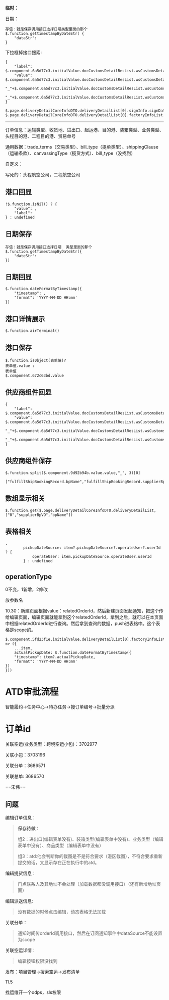 **临时：**

日期：

```
存值：就是保存调用接口选择日期类型里面的那个
$.function.gettimestampByDateStr( {
	"dataStr": 
}
```

下拉框掉接口搜索:
```
{
    "label": $.component.6a5d77c3.initialValue.docCustomsDetailResList.wsCustomsDetailRes.supplierBpVO.bpName,
    "value": $.component.6a5d77c3.initialValue.docCustomsDetailResList.wsCustomsDetailRes.supplierBpVO.bpId+ 
    "_"+$.component.6a5d77c3.initialValue.docCustomsDetailResList.wsCustomsDetailRes.supplierBpVO.supplierId+
    "_"+$.component.6a5d77c3.initialValue.docCustomsDetailResList.wsCustomsDetailRes.supplierUserVO.userId,
}
```

```
$.page.deliveryDetailCoreInfoDTO.deliveryDetailList[0].signInfo.signDate.factoryName
$.page.deliveryDetailCoreInfoDTO.deliveryDetailList[0].factoryInfoList.factoryName
```

---

订单信息：运输类型、收货地、进出口、起运港、目的港、装箱类型、业务类型、头程目的港、二程目的港、贸易单号



通用数据：trade_terms（交易类型）、bill_type（提单类型）、shippingClause（运输条款）、canvassingType（揽货方式）、bill_type（没找到）

自定义：

写死的：头程航空公司，二程航空公司



## 港口回显

```
!$.function.isNil() ? {
    "value": ,
    "label":
} : undefined
```

## 日期保存

```
存值：就是保存调用接口选择日期  类型里面的那个
$.function.getTimestampByDateStr({
    "dateStr": 
})
```

## 日期回显

```
$.function.dateFormatByTimestamp({
    "timestamp": ,
    "format": 'YYYY-MM-DD HH:mm'
})
```

## 港口详情展示

```
$.function.airTerminal()
```

## 港口保存

```
$.function.is0bject(表单值)?
表单值.value :
表单值
$.component.672c63bd.value
```

## 供应商组件回显

```
{
    "label": $.component.6a5d77c3.initialValue.docCustomsDetailResList.wsCustomsDetailRes.supplierBpVO.bpName,
    "value": $.component.6a5d77c3.initialValue.docCustomsDetailResList.wsCustomsDetailRes.supplierBpVO.bpId+ 
    "_"+$.component.6a5d77c3.initialValue.docCustomsDetailResList.wsCustomsDetailRes.supplierBpVO.supplierId+
    "_"+$.component.6a5d77c3.initialValue.docCustomsDetailResList.wsCustomsDetailRes.supplierUserVO.userId,
}
```

## 供应商组件保存

```
$.function.split($.component.9d92b94b.value.value,"_", 3)[0]
```



```
["fulfillShipBookingRecord.bpName","fulfillShipBookingRecord.supplierBpId","fulfillShipBookingRecord.supplierUserId","fulfillCabinInfo.fulfillCabinInfoDTO.shippingConfirmComments"]
```

## 数组显示相关

```
$.function.get($.page.deliveryDetailCoreInfoDTO.deliveryDetailList,["0","supplierBpVO","bpName"])
```

## 表格相关



```
,
        pickupDateSource: item?.pickupDateSource?.operateUser?.userId ? { 
            operateUser: item.pickupDateSource.operateUser.userId
        } : undefined
```



## operationType

0不变，1新增，2修改

放参数名

10.30：新建页面根据value：relatedOrderId，然后新建页面发起通知，把这个传给编辑页面，编辑页面就能拿到这个relatedOrderId，拿到之后，就可以在本页面中根据relatedOrderId进行查询。然后拿到查询的数据，push进表格中。这个表格是scope的。

```
$.component.5fd23f1e.initialValue.deliveryDetailList[0].factoryInfoList?.map(item => ({
    ...item,
    actualPickupDate: $.function.dateFormatByTimestamp({
    "timestamp": item?.actualPickupDate,
    "format": 'YYYY-MM-DD HH:mm'
})
}))
```

# ATD审批流程

智能履约->任务中心->待办任务->搜订单编号->批量分派



# 订单id

关联空运(业务类型：跨境空运小包)：3702977

关联小包：3703196

关联分单：3686571

关联总单: 3686570

==宋伟==

## 问题

编辑订单信息：

>**保存待做**：
>
>组2：进出口(编辑表单没有)、装箱类型(编辑表单中没有)、业务类型（编辑表单中没有）、商品类型（编辑表单中没有）
>
>组3：atd:他会判断你的截图是不是符合要求（港区截图），不符合要求重新提交的话，又显示存在正在执行中的atd。

编辑提货信息：

>门点联系人及其地址不会处理（加载数据都没调用接口）（还有新增地址页面）
>

编辑派送信息:

>没有数据的时候点击编辑，动态表格无法加载

关联分单：

> 通知时间传orderId调用接口，然后在订阅通知事件中dataSource不能设置为scope

关联空运详情：

> 编辑按钮权限没找到





发布：项目管理->搜索空运->发布清单



11.5

找运维开一个odps，sls权限

 
